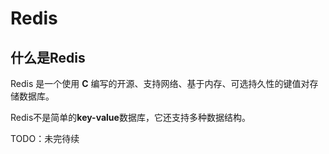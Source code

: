 # Redis



## 什么是Redis 

Redis 是一个使用 **C** 编写的开源、支持网络、基于内存、可选持久性的键值对存储数据库。

Redis不是简单的**key-value**数据库，它还支持多种数据结构。



TODO：未完待续